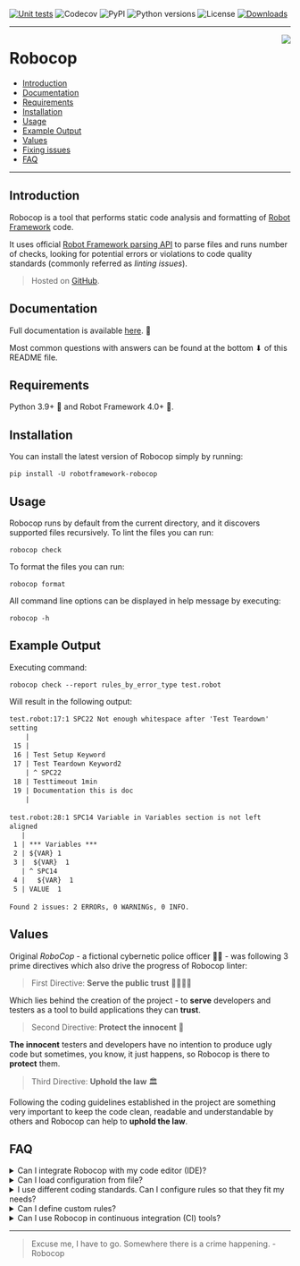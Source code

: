 [![Unit tests](https://github.com/MarketSquare/robotframework-robocop/actions/workflows/unit-tests.yml/badge.svg)](https://github.com/MarketSquare/robotframework-robocop/actions/workflows/unit-tests.yml "GitHub Workflow Unit Tests Status")
![Codecov](https://img.shields.io/codecov/c/github/MarketSquare/robotframework-robocop/master "Code coverage on master branch")
![PyPI](https://img.shields.io/pypi/v/robotframework-robocop?label=version "PyPI package version")
![Python versions](https://img.shields.io/pypi/pyversions/robotframework-robocop "Supported Python versions")
![License](https://img.shields.io/pypi/l/robotframework-robocop "PyPI - License")
[![Downloads](https://static.pepy.tech/personalized-badge/robotframework-robocop?period=total&units=international_system&left_color=grey&right_color=orange&left_text=downloads)](https://pepy.tech/project/robotframework-robocop)

---

<img style="float:right" src="https://raw.githubusercontent.com/MarketSquare/robotframework-robocop/master/docs/images/robocop_logo_small.png">

Robocop
===============

- [Introduction](#introduction)
- [Documentation](#documentation)
- [Requirements](#requirements)
- [Installation](#installation)
- [Usage](#usage)
- [Example Output](#example-output)
- [Values](#values)
- [Fixing issues](#fixing-issues)
- [FAQ](#faq)

---

Introduction
------------

Robocop is a tool that performs static code analysis and formatting of [Robot Framework](https://github.com/robotframework/robotframework) code.

It uses official [Robot Framework parsing API](https://robot-framework.readthedocs.io/en/stable/) to parse files and runs number of checks,
looking for potential errors or violations to code quality standards (commonly referred as *linting issues*).

> Hosted on [GitHub](https://github.com/MarketSquare/robotframework-robocop).

Documentation
-------------

Full documentation is available [here](https://robocop.readthedocs.io). :open_book:

Most common questions with answers can be found at the bottom ⬇ of this README file.

Requirements
------------

Python 3.9+ :snake: and Robot Framework 4.0+ :robot:.

Installation
------------

You can install the latest version of Robocop simply by running:

```
pip install -U robotframework-robocop
```


Usage
-----

Robocop runs by default from the current directory, and it discovers supported files recursively.
To lint the files you can run:

```
robocop check
```

To format the files you can run:

```commandline
robocop format
```

All command line options can be displayed in help message by executing:

```
robocop -h
```

Example Output
--------------

Executing command:

```
robocop check --report rules_by_error_type test.robot
```


Will result in the following output:

```text
test.robot:17:1 SPC22 Not enough whitespace after 'Test Teardown' setting
    |
 15 |
 16 | Test Setup Keyword
 17 | Test Teardown Keyword2
    | ^ SPC22
 18 | Testtimeout 1min
 19 | Documentation this is doc
    |

test.robot:28:1 SPC14 Variable in Variables section is not left aligned
   |
 1 | *** Variables ***
 2 | ${VAR} 1
 3 |  ${VAR}  1
   | ^ SPC14
 4 |   ${VAR}  1
 5 | VALUE  1

Found 2 issues: 2 ERRORs, 0 WARNINGs, 0 INFO.
```

Values
-------
Original *RoboCop* - a fictional cybernetic police officer :policeman: - was following 3 prime directives
which also drive the progress of Robocop linter:

> First Directive: **Serve the public trust** :family_man_woman_girl_boy:

Which lies behind the creation of the project - to **serve** developers and testers as a tool to build applications they can **trust**.

> Second Directive: **Protect the innocent** :baby:

**The innocent** testers and developers have no intention to produce ugly code but sometimes, you know, it just happens,
so Robocop is there to **protect** them.

> Third Directive: **Uphold the law** :classical_building:

Following the coding guidelines established in the project are something very important to keep the code clean,
readable and understandable by others and Robocop can help to **uphold the law**.

FAQ
---
<details>
  <summary>Can I integrate Robocop with my code editor (IDE)?</summary>

  TODO: Update with dbhiel plugin.
  **Yes**, Robocop integrates nicely with popular IDEs like PyCharm or VSCode
  thanks to [Robot Framework Language Server](https://github.com/robocorp/robotframework-lsp).
  Read simple manual (README) in that project to figure out how to install & use it.

  TODO: update screenshot
  You can also use Robocop in PyCharm easily as an external tool.
  To configure it, go to: `File` → `Settings` → `Tools` → `External Tools`
  and click `+` icon. Then put values based on
  [official instructions](https://www.jetbrains.com/help/pycharm/configuring-third-party-tools.html)
  or this screenshot:

  ![Robocop](docs/images/robocop_external_tool.jpg)

  If you're using Python virtual environment in your project,
  make sure to provide correct path to robocop.exe located in `venv\Scripts\robocop.exe`.
  Now, you can run Robocop by right-clicking on a file or directory and choosing
  `External tools` → `Robocop`.

  We suggest also to add a keyboard shortcut (e.g. `Ctrl + , (comma)`)
  to quickly run Robocop on selected files. You can map the shortcut in `Settings` → `Keymap`.
</details>

<details>
  <summary>Can I load configuration from file?</summary>

  **Yes**, you can use toml-based configuration files:

  **`.robocop` file**
  **`pyproject.toml` file**

  The difference between two is that ``pyproject.toml`` file does require ``[tool.robocop]`` sections while ``.robocop``
  do not.

  Example configuration file:

  ```toml
  [tool.robocop]
  exclude = ["deprecated.robot"]
  
  [tool.robocop.lint]
  select = [
    "rulename",
    "ruleid"
  ]
  configure = [
      "line-too-long.line_length=110"
  ]
  
  [tool.robocop.format]
  select = ["NormalizeNewLines"]
  configure = [
      "NormalizeNewLines.flatten_lines=True"
  ]
  ```

  Multiple configuration files are supported. However, global-like options such as ``--verbose`` or ``--reports`` are
  only loaded from top configuration file.

</details>

<details>
  <summary>I use different coding standards. Can I configure rules so that they fit my needs?</summary>

  **Yes**, some rules and formatters are configurable. You can find the configuration details in the documentation or
  by running:

  ```commandline
  robocop docs rule_name_or_id
  robocop docs formatter_name
  ```

  Configuring is done by using `-c / --configure` command line option followed by pattern
  `<name>.<param_name>=<value>` where:
  - `<name>` can either be rule name or its id, or formatter name
  - `<param_name>` is a public name of the parameter
  - `<value>` is a desired value of the parameter

  For example:

  ```
  robocop check --configure line-too-long.line_length=140
  ```

  ---
  Each rule's severity can also be overwritten. Possible values are
  `e/error`, `w/warning` or `i/info` and are case-insensitive. Example:

  ```
  robocop check -c too-long-test-case.severity=e
  ```

  ---
  If there are special cases in your code that violate the rules,
  you can also exclude them in the source code.

  Example:

  ```
  Keyword with lowercased name  # robocop: disable
  ```

  More about it in  TODO check docs urls
  [our documentation](https://robocop.readthedocs.io/en/stable/including_rules.html#ignore-rule-from-source-code).

</details>

<details>
  <summary>Can I define custom rules?</summary>

  **Yes**, you can define and include custom rules using `--custom-rules` command line option
  by providing a path to a file containing your rule(s):
  ```
  robocop --custom-rules my/own/rule.py --custom-rules rules.py,external_rules.py
  ```

  If you feel that your rule is very helpful and should be included in Robocop permanently,
  you can always share your solution by
  [submitting a pull request](https://github.com/MarketSquare/robotframework-robocop/pulls).
  You can also share your idea by
  [creating an issue](https://github.com/MarketSquare/robotframework-robocop/issues/new/choose).

  More about external rules with code examples in
  [our documentation](https://robocop.readthedocs.io/en/stable/external_rules.html).
</details>

<details>
  <summary>Can I use Robocop in continuous integration (CI) tools?</summary>

  TODO: docs urls
  **Yes**, it is easy to integrate Robocop with CI and other tools.
  For more details read [our documentation](https://robocop.readthedocs.io/en/stable/ci.html).

</details>

----

> Excuse me, I have to go. Somewhere there is a crime happening. - Robocop
